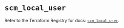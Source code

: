 # `scm_local_user`

Refer to the Terraform Registry for docs: [`scm_local_user`](https://registry.terraform.io/providers/paloaltonetworks/scm/1.0.2/docs/resources/local_user).
